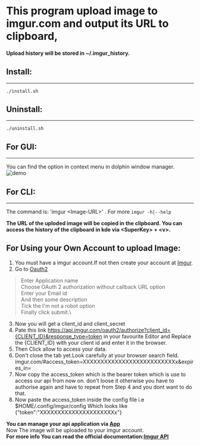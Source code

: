 # This program upload image to imgur.com and output its URL to clipboard,
#### Upload history will be stored in ~/.imgur_history.

## Install:
--------
`./install.sh`


## Uninstall:
----------
`./uninstall.sh`

## For GUI:
---------
You can find the option in context menu in dolphin window manager.
![demo](https://i.imgur.com/o1TAINf.png)

## For CLI:
--------
The command is: 'imgur \<Image-URL\>' . For more `imgur -h|--help`

**The URL of the uploded image will be copied in the clipboard. You can access the history of the clipboard in kde via \<SuperKey\> + \<v\>.**

## For Using your Own Account to upload Image:
1. You must have a imgur account.If not then create your account at [Imgur](http://imgur.com/).
2. Go to [Oauth2](https://api.imgur.com/oauth2/addclient)
> Enter Application name\
> Choose OAuth 2 authorization without callback URL option\
> Enter your Email id\
> And then some description\
> Tick the I'm not a robot option\
> Finally click submit.\

3. Now you will get a client_id and client_secret
4. Pate this link https://api.imgur.com/oauth2/authorize?client_id={CLIENT_ID}&response_type=token in your favourite Editor and 
        Replace the {CLIENT_ID} with your client id and enter it in the browser.
5. Then Click allow to access your data.
6. Don't close the tab yet.Look carefully at your browser search field. imgur.com/#access_token=XXXXXXXXXXXXXXXXXXXXXXXXXXx&expires_in=
7. Now copy the access_token which is the bearer token which is use to access our api from now on. don't loose it otherwise you have to authorise again and have to repeat from Step 4  and you dont want to do that.
8. Now paste the access_token inside the config file i.e $HOME/.config/imgur/config
      Which looks like {"token":"XXXXXXXXXXXXXXXXXXXXXx"}

**You can manage your api application via [App](https://imgur.com/account/settings/apps)**\
Now The image will be uploaded to your imgur account.\
**For more info You can read the official documentation:[Imgur API](https://api.imgur.com/)**
